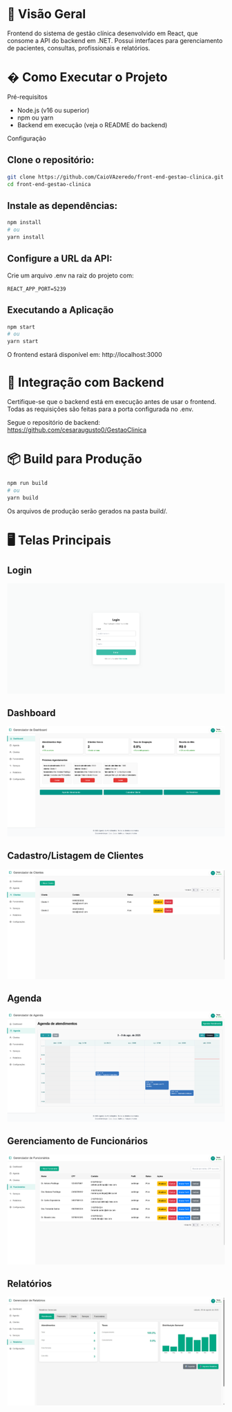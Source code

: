 # 📌 Visão Geral

Frontend do sistema de gestão clínica desenvolvido em React, que consome a API do backend em .NET. Possui interfaces para gerenciamento de pacientes, consultas, profissionais e relatórios. 
# � Como Executar o Projeto
Pré-requisitos

   - Node.js (v16 ou superior)
   - npm ou yarn
   - Backend em execução (veja o README do backend)

Configuração

## Clone o repositório:

```bash
git clone https://github.com/CaioVAzeredo/front-end-gestao-clinica.git
cd front-end-gestao-clinica
````

## Instale as dependências:

```bash
npm install
# ou
yarn install
```

## Configure a URL da API:

Crie um arquivo .env na raiz do projeto com:

```text
REACT_APP_PORT=5239
```

## Executando a Aplicação

```bash
npm start
# ou
yarn start
```

O frontend estará disponível em: http://localhost:3000

# 🔗 Integração com Backend

Certifique-se que o backend está em execução antes de usar o frontend. Todas as requisições são feitas para a porta configurada no .env.

Segue o repositório de backend: https://github.com/cesaraugusto0/GestaoClinica

# 📦 Build para Produção

```bash
npm run build
# ou
yarn build
```

Os arquivos de produção serão gerados na pasta build/.

# 🖥️ Telas Principais

## Login
![Login](capturas/login.png "Tela de login")

## Dashboard
![Dashboard](capturas/dashbord.png "Tela de Dashboard")

## Cadastro/Listagem de Clientes
![Clientes](capturas/clientes.png "Tela de clintes")

## Agenda
![Agenda](capturas/agenda.png "Tela de agenda")

## Gerenciamento de Funcionários
![Funcionarios](capturas/funcionarios.png "Tela de profissionais")

## Relatórios
![Relatorio](capturas/relatorio.jpeg "Tela de relatórios")



